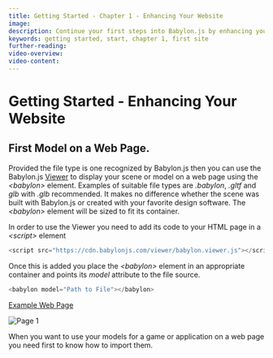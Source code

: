 ```yaml
---
title: Getting Started - Chapter 1 - Enhancing Your Website
image:
description: Continue your first steps into Babylon.js by enhancing your first website.
keywords: getting started, start, chapter 1, first site
further-reading:
video-overview:
video-content:
---
```


# Getting Started - Enhancing Your Website

## First Model on a Web Page.

Provided the file type is one recognized by Babylon.js then you can use the Babylon.js [Viewer](/features/featuresDeepDive/babylonViewer) to display your scene or model on a web page using the _&lt;babylon&gt;_ element. Examples of suitable file types are _.babylon_, _.gltf_ and _glb_ with _.glb_ recommended. It makes no difference whether the scene was built with Babylon.js or created with your favorite design software. The _&lt;babylon&gt;_ element will be sized to fit its container.

In order to use the Viewer you need to add its code to your HTML page in a _&lt;script&gt;_ element

```javascript
<script src="https://cdn.babylonjs.com/viewer/babylon.viewer.js"></script>
```

Once this is added you place the _&lt;babylon&gt;_ element in an appropriate container and points its _model_ attribute to the file source.

```javascript
<babylon model="Path to File"></babylon>
```

[Example Web Page](/webpages/page1.html)

![Page 1](/img/getstarted/view1.png)

When you want to use your models for a game or application on a web page you need first to know how to import them.
